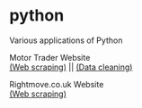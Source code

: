 # python
Various applications of Python

Motor Trader Website  
[(Web scraping)](https://github.com/afiffitri-amin/python/blob/master/scrape/motor-trader/01%20scraping.ipynb)
|| [(Data cleaning)](https://github.com/afiffitri-amin/python/blob/master/scrape/motor-trader/02%20cleaning.ipynb)  

Rightmove.co.uk Website  
[(Web scraping)](https://github.com/afiffitri-amin/python/blob/master/scrape/rent-london/scraping.ipynb)

